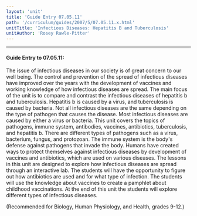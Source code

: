 ```yaml
---
layout: 'unit'
title: 'Guide Entry 07.05.11'
path: '/curriculum/guides/2007/5/07.05.11.x.html'
unitTitle: 'Infectious Diseases: Hepatitis B and Tuberculosis'
unitAuthor: 'Rosey Rawle-Pitter'
---
```


<body>
<hr/>
 <h4>
  Guide Entry to 07.05.11:
 </h4>
 <p>
  The issue of infectious diseases in our society is of great concern to our well being. The control and prevention of the spread of infectious diseases have improved over the years with the development of vaccines and working knowledge of how infectious diseases are spread. The main focus of the unit is to compare and contrast the infectious diseases of hepatitis b and tuberculosis. Hepatitis b is caused by a virus, and tuberculosis is caused by bacteria. Not all infectious diseases are the same depending on the type of pathogen that causes the disease. Most infectious diseases are caused by either a virus or bacteria. This unit covers the topics of pathogens, immune system, antibodies, vaccines, antibiotics, tuberculosis, and hepatitis b. There are different types of pathogens such as a virus, bacterium, fungus, and protozoan. The immune system is the body's defense against pathogens that invade the body. Humans have created ways to protect themselves against infectious diseases by development of vaccines and antibiotics, which are used on various diseases. The lessons in this unit are designed to explore how infectious diseases are spread through an interactive lab. The students will have the opportunity to figure out how antibiotics are used and for what type of infection. The students will use the knowledge about vaccines to create a pamphlet about childhood vaccinations. At the end of this unit the students will explore different types of infectious diseases.
 </p>
<p>
  (Recommended for Biology, Human Physiology, and Health, grades 9-12.)
 </p>

</body>
